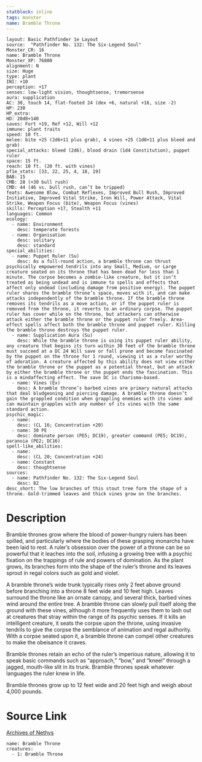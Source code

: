 ```yaml
---
statblock: inline
tags: monster
name: Bramble Throne
---
```

```statblock
layout: Basic Pathfinder 1e Layout
source:  "Pathfinder No. 132: The Six-Legend Soul"
Monster_CR: 16
name: Bramble Throne
Monster_XP: 76800
alignment: N
size: Huge
type: plant
INI: +10
perception: +17
senses: low-light vision, thoughtsense, tremorsense
aura: supplication
AC: 30, touch 14, flat-footed 24 (dex +6, natural +16, size -2)
HP: 230
HP_extra: 
HD: 20d8+140
saves: Fort +19, Ref +12, Will +12
immune: plant traits
speed: 10 ft.
melee: bite +25 (2d6+11 plus grab), 4 vines +25 (1d8+11 plus bleed and grab)
special_attacks: bleed (2d6), blood drain (1d4 Constitution), puppet ruler
space: 15 ft.
reach: 10 ft. (20 ft. with vines)
pf1e_stats: [33, 22, 25, 4, 18, 19]
BAB: 15
CMB: 28 (+30 bull rush)
CMD: 44 (46 vs. bull rush, can’t be tripped)
feats: Awesome Blow, Combat Reflexes, Improved Bull Rush, Improved Initiative, Improved Vital Strike, Iron Will, Power Attack, Vital Strike, Weapon Focus (bite), Weapon Focus (vines)
skills: Perception +17, Stealth +11
languages: Common
ecology:
  - name: Environment
    desc: temperate forests
  - name: Organisation
    desc: solitary
    desc: standard
special_abilities:
  - name: Puppet Ruler (Su)
    desc: As a full-round action, a bramble throne can thrust psychically empowered tendrils into any Small, Medium, or Large creature seated on its throne that has been dead for less than 1 minute. The corpse becomes a zombie-like creature, but it isn’t treated as being undead and is immune to spells and effects that affect only undead (including damage from positive energy). The puppet ruler shares the bramble throne’s space, moves with it, and can make attacks independently of the bramble throne. If the bramble throne removes its tendrils as a move action, or if the puppet ruler is removed from the throne, it reverts to an ordinary corpse. The puppet ruler has cover while on the throne, but attackers can otherwise attack either the bramble throne or the puppet ruler freely. Area-effect spells affect both the bramble throne and puppet ruler. Killing the bramble throne destroys the puppet ruler.
  - name: Supplication Aura (Su)
    desc: While the bramble throne is using its puppet ruler ability, any creature that begins its turn within 30 feet of the bramble throne must succeed at a DC 24 Will save or fall prone and become fascinated by the puppet on the throne for 1 round, viewing it as a ruler worthy of adoration. A creature affected by this ability does not view either the bramble throne or the puppet as a potential threat, but an attack by either the bramble throne or the puppet ends the fascination. This is a mindaffecting effect. The save DC is Charisma-based.
  - name: Vines (Ex)
    desc: A bramble throne’s barbed vines are primary natural attacks that deal bludgeoning and piercing damage. A bramble throne doesn’t gain the grappled condition when grappling enemies with its vines and can maintain grapples with any number of its vines with the same standard action.
psychic_magic:
  - name:
    desc: (CL 16; Concentration +20)
  - name: 30 PE
    desc: dominate person (PE5; DC19), greater command (PE5; DC19), paranoia (PE2; DC16)
spell-like_abilities:
  - name:
    desc: (CL 20; Concentration +24)
  - name: Constant
    desc: thoughtsense
sources:
  - name: Pathfinder No. 132: The Six-Legend Soul
    desc: 82
desc_short: The low branches of this stout tree form the shape of a throne. Gold-trimmed leaves and thick vines grow on the branches.
```
# Description
Bramble thrones grow where the blood of power-hungry rulers has been spilled, and particularly where the bodies of these grasping monarchs have been laid to rest. A ruler’s obsession over the power of a throne can be so powerful that it leaches into the soil, infusing a growing tree with a psychic fixation on the trappings of rule and powers of domination. As the plant grows, its branches form into the shape of the ruler’s throne and its leaves sprout in regal colors such as gold and violet.

 A bramble throne’s wide trunk typically rises only 2 feet above ground before branching into a throne 8 feet wide and 10 feet high. Leaves surround the throne like an ornate canopy, and several thick, barbed vines wind around the entire tree. A bramble throne can slowly pull itself along the ground with these vines, although it more frequently uses them to lash out at creatures that stray within the range of its psychic senses. If it kills an intelligent creature, it seats the corpse upon the throne, using invasive tendrils to give the corpse the semblance of animation and regal authority. With a corpse seated upon it, a bramble throne can compel other creatures to make the obeisance it craves.

 Bramble thrones retain an echo of the ruler’s imperious nature, allowing it to speak basic commands such as “approach,” “bow,” and “kneel” through a jagged, mouth-like slit in its trunk. Bramble thrones speak whatever languages the ruler knew in life.

 Bramble thrones grow up to 12 feet wide and 20 feet high and weigh about 4,000 pounds.
# Source Link
[Archives of Nethys](https://aonprd.com/MonsterDisplay.aspx?ItemName=Bramble%20Throne)
```encounter-table
name: Bramble Throne
creatures:
  - 1: Bramble Throne
```
